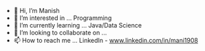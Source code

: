 - 👋 Hi, I’m Manish
- 👀 I’m interested in ... Programming
- 🌱 I’m currently learning ... Java/Data Science
- 💞️ I’m looking to collaborate on ...
- 📫 How to reach me ... LinkedIn - www.linkedin.com/in/mani1908

<!---
ManishGC/ManishGC is a ✨ special ✨ repository because its `README.md` (this file) appears on your GitHub profile.
You can click the Preview link to take a look at your changes.
--->
